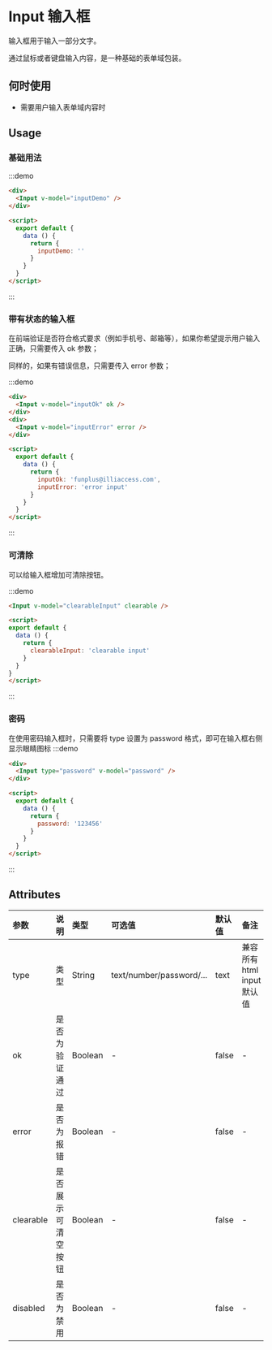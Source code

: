 # Input 输入框

输入框用于输入一部分文字。

通过鼠标或者键盘输入内容，是一种基础的表单域包装。

## 何时使用
- 需要用户输入表单域内容时

## Usage

### 基础用法
:::demo
```html
<div>
  <Input v-model="inputDemo" />
</div>

<script>
  export default {
    data () {
      return {
        inputDemo: ''
      }
    }
  }
</script>
```
:::

### 带有状态的输入框
在前端验证是否符合格式要求（例如手机号、邮箱等），如果你希望提示用户输入正确，只需要传入 ok 参数；

同样的，如果有错误信息，只需要传入 error 参数；

:::demo
```html
<div>
  <Input v-model="inputOk" ok />
</div>
<div>
  <Input v-model="inputError" error />
</div>

<script>
  export default {
    data () {
      return {
        inputOk: 'funplus@illiaccess.com',
        inputError: 'error input'
      }
    }
  }
</script>
```
:::

### 可清除
可以给输入框增加可清除按钮。

:::demo
```html
<Input v-model="clearableInput" clearable />

<script>
export default {
  data () {
    return {
      clearableInput: 'clearable input'
    }
  }
}
</script>
```
:::

### 密码
在使用密码输入框时，只需要将 type 设置为 password 格式，即可在输入框右侧显示眼睛图标
:::demo
```html
<div>
  <Input type="password" v-model="password" />
</div>

<script>
  export default {
    data () {
      return {
        password: '123456'
      }
    }
  }
</script>
```
:::

## Attributes
| 参数 | 说明 | 类型 | 可选值 | 默认值 | 备注 |
| :----- | :----- | :----- | :----- | :----- | :----- |
| type | 类型 | String | text/number/password/... | text | 兼容所有 html input 默认值 |
| ok | 是否为验证通过 | Boolean | - | false | - |
| error | 是否为报错 | Boolean | - | false | - |
| clearable | 是否展示可清空按钮 | Boolean | - | false | - |
| disabled | 是否为禁用 | Boolean | - | false | - |
